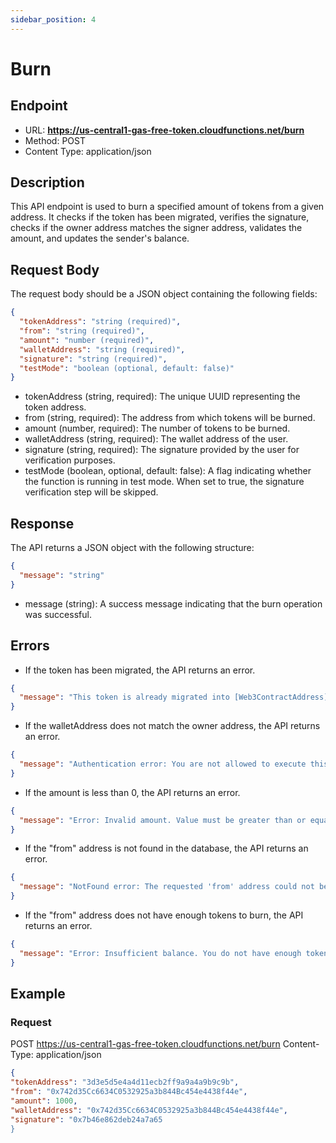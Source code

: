 ```yaml
---
sidebar_position: 4
---
```


# Burn

## Endpoint

- URL: **https://us-central1-gas-free-token.cloudfunctions.net/burn**
- Method: POST
- Content Type: application/json

## Description

This API endpoint is used to burn a specified amount of tokens from a given address. It checks if the token has been migrated, verifies the signature, checks if the owner address matches the signer address, validates the amount, and updates the sender's balance.

## Request Body

The request body should be a JSON object containing the following fields:

```json
{
  "tokenAddress": "string (required)",
  "from": "string (required)",
  "amount": "number (required)",
  "walletAddress": "string (required)",
  "signature": "string (required)",
  "testMode": "boolean (optional, default: false)"
}
```

- tokenAddress (string, required): The unique UUID representing the token address.
- from (string, required): The address from which tokens will be burned.
- amount (number, required): The number of tokens to be burned.
- walletAddress (string, required): The wallet address of the user.
- signature (string, required): The signature provided by the user for verification purposes.
- testMode (boolean, optional, default: false): A flag indicating whether the function is running in test mode. When set to true, the signature verification step will be skipped.

## Response

The API returns a JSON object with the following structure:

```json
{
  "message": "string"
}
```

- message (string): A success message indicating that the burn operation was successful.

## Errors

- If the token has been migrated, the API returns an error.

```json
{
  "message": "This token is already migrated into [Web3ContractAddress]."
}
```

- If the walletAddress does not match the owner address, the API returns an error.

```json
{
  "message": "Authentication error: You are not allowed to execute this method."
}
```

- If the amount is less than 0, the API returns an error.

```json
{
  "message": "Error: Invalid amount. Value must be greater than or equal to 0."
}
```

- If the "from" address is not found in the database, the API returns an error.

```json
{
  "message": "NotFound error: The requested 'from' address could not be found in the database."
}
```

- If the "from" address does not have enough tokens to burn, the API returns an error.

```json
{
  "message": "Error: Insufficient balance. You do not have enough tokens to complete this transaction."
}
```

## Example

### Request

POST https://us-central1-gas-free-token.cloudfunctions.net/burn
Content-Type: application/json

```json
{
"tokenAddress": "3d3e5d5e4a4d11ecb2ff9a9a4a9b9c9b",
"from": "0x742d35Cc6634C0532925a3b844Bc454e4438f44e",
"amount": 1000,
"walletAddress": "0x742d35Cc6634C0532925a3b844Bc454e4438f44e",
"signature": "0x7b46e862deb24a7a65
}
```
